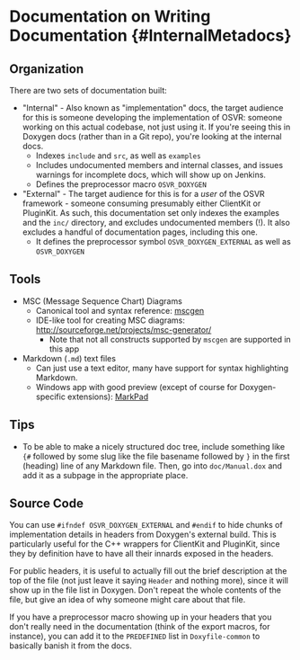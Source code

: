 # Documentation on Writing Documentation {#InternalMetadocs}

## Organization
There are two sets of documentation built:

- "Internal" - Also known as "implementation" docs, the target audience for this is someone developing the implementation of OSVR: someone working on this actual codebase, not just using it. If you're seeing this in Doxygen docs (rather than in a Git repo), you're looking at the internal docs.
	- Indexes `include` and `src`, as well as `examples`
	- Includes undocumented members and internal classes, and issues warnings for incomplete docs, which will show up on Jenkins.
	- Defines the preprocessor macro `OSVR_DOXYGEN`
- "External" - The target audience for this is for a _user_ of the OSVR framework - someone consuming presumably either ClientKit or PluginKit. As such, this documentation set only indexes the examples and the `inc/` directory, and excludes undocumented members (!). It also excludes a handful of documentation pages, including this one.
	- It defines the preprocessor symbol `OSVR_DOXYGEN_EXTERNAL` as well as `OSVR_DOXYGEN`

## Tools
- MSC (Message Sequence Chart) Diagrams
	- Canonical tool and syntax reference: [mscgen](http://www.mcternan.me.uk/mscgen/)
	- IDE-like tool for creating MSC diagrams: <http://sourceforge.net/projects/msc-generator/>
		- Note that not all constructs supported by `mscgen` are supported in this app
- Markdown (`.md`) text files
	- Can just use a text editor, many have support for syntax highlighting Markdown.
	- Windows app with good preview (except of course for Doxygen-specific extensions): [MarkPad](http://code52.org/DownmarkerWPF/)

## Tips

- To be able to make a nicely structured doc tree, include something like `{#` followed by some slug like the file basename followed by `}` in the first (heading) line of any Markdown file. Then, go into `doc/Manual.dox` and add it as a subpage in the appropriate place.

## Source Code
You can use `#ifndef OSVR_DOXYGEN_EXTERNAL` and `#endif` to hide chunks of implementation details in headers from Doxygen's external build. This is particularly useful for the C++ wrappers for ClientKit and PluginKit, since they by definition have to have all their innards exposed in the headers.

For public headers, it is useful to actually fill out the brief description at the top of the file (not just leave it saying `Header` and nothing more), since it will show up in the file list in Doxygen. Don't repeat the whole contents of the file, but give an idea of why someone might care about that file.

If you have a preprocessor macro showing up in your headers that you don't really need in the documentation (think of the export macros, for instance), you can add it to the `PREDEFINED` list in `Doxyfile-common` to basically banish it from the docs.